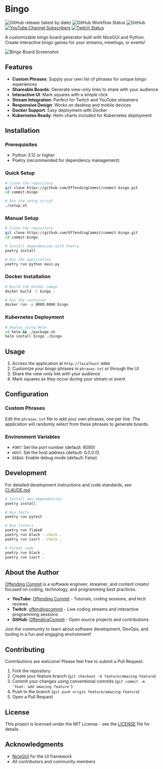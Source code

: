# Bingo

![GitHub release (latest by date)](https://img.shields.io/github/v/release/OffendingCommit/commit-bingo)
![GitHub Workflow Status](https://img.shields.io/github/actions/workflow/status/OffendingCommit/commit-bingo/ci.yml)
![GitHub](https://img.shields.io/github/license/OffendingCommit/commit-bingo)
[![YouTube Channel Subscribers](https://img.shields.io/youtube/channel/subscribers/UCQCU2f9J06IEVCyFx1k4T1g)](https://youtube.com/@offendingcommit)
[![Twitch Status](https://img.shields.io/twitch/status/offendingcommit)](https://twitch.tv/offendingcommit)

A customizable bingo board generator built with NiceGUI and Python. Create interactive bingo games for your streams, meetings, or events!

![Bingo Board Screenshot](https://raw.githubusercontent.com/OffendingCommit/commit-bingo/main/static/screenshot.png)

## Features

- **Custom Phrases**: Supply your own list of phrases for unique bingo experiences
- **Shareable Boards**: Generate view-only links to share with your audience
- **Interactive UI**: Mark squares with a simple click
- **Stream Integration**: Perfect for Twitch and YouTube streamers
- **Responsive Design**: Works on desktop and mobile devices
- **Docker Support**: Easy deployment with Docker
- **Kubernetes Ready**: Helm charts included for Kubernetes deployment

## Installation

### Prerequisites

- Python 3.12 or higher
- Poetry (recommended for dependency management)

### Quick Setup

```bash
# Clone the repository
git clone https://github.com/OffendingCommit/commit-bingo.git
cd commit-bingo

# Run the setup script
./setup.sh
```

### Manual Setup

```bash
# Clone the repository
git clone https://github.com/OffendingCommit/commit-bingo.git
cd commit-bingo

# Install dependencies with Poetry
poetry install

# Run the application
poetry run python main.py
```

### Docker Installation

```bash
# Build the Docker image
docker build -t bingo .

# Run the container
docker run -p 8080:8080 bingo
```

### Kubernetes Deployment

```bash
# Deploy using Helm
cd helm && ./package.sh
helm install bingo ./bingo
```

## Usage

1. Access the application at `http://localhost:8080`
2. Customize your bingo phrases in `phrases.txt` or through the UI
3. Share the view-only link with your audience
4. Mark squares as they occur during your stream or event

## Configuration

### Custom Phrases

Edit the `phrases.txt` file to add your own phrases, one per line. The application will randomly select from these phrases to generate boards.

### Environment Variables

- `PORT`: Set the port number (default: 8080)
- `HOST`: Set the host address (default: 0.0.0.0)
- `DEBUG`: Enable debug mode (default: False)

## Development

For detailed development instructions and code standards, see [CLAUDE.md](CLAUDE.md).

```bash
# Install dev dependencies
poetry install

# Run tests
poetry run pytest

# Run linters
poetry run flake8
poetry run black --check .
poetry run isort --check .

# Format code
poetry run black .
poetry run isort .
```

## About the Author

[Offending Commit](https://github.com/OffendingCommit) is a software engineer, streamer, and content creator focused on coding, technology, and programming best practices.

- **YouTube**: [Offending Commit](https://youtube.com/@offendingcommit) - Tutorials, coding sessions, and tech reviews
- **Twitch**: [offendingcommit](https://twitch.tv/offendingcommit) - Live coding streams and interactive programming sessions
- **GitHub**: [OffendingCommit](https://github.com/OffendingCommit) - Open source projects and contributions

Join the community to learn about software development, DevOps, and tooling in a fun and engaging environment!

## Contributing

Contributions are welcome! Please feel free to submit a Pull Request.

1. Fork the repository
2. Create your feature branch (`git checkout -b feature/amazing-feature`)
3. Commit your changes using conventional commits (`git commit -m 'feat: add amazing feature'`)
4. Push to the branch (`git push origin feature/amazing-feature`)
5. Open a Pull Request

## License

This project is licensed under the MIT License - see the [LICENSE](LICENSE) file for details.

## Acknowledgments

- [NiceGUI](https://github.com/zauberzeug/nicegui) for the UI framework
- All contributors and community members
